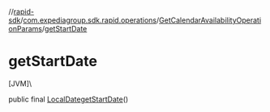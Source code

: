 //[rapid-sdk](../../../index.md)/[com.expediagroup.sdk.rapid.operations](../index.md)/[GetCalendarAvailabilityOperationParams](index.md)/[getStartDate](get-start-date.md)

# getStartDate

[JVM]\

public final [LocalDate](https://docs.oracle.com/javase/8/docs/api/java/time/LocalDate.html)[getStartDate](get-start-date.md)()
